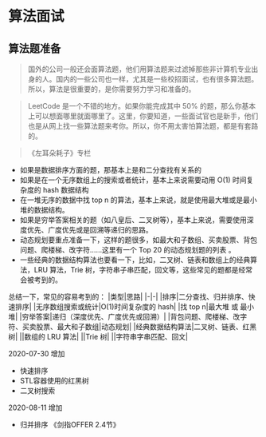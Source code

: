 # 算法面试

## 算法题准备

> 国外的公司一般还会面算法题，他们用算法题来过滤掉那些非计算机专业出身的人。国内的一些公司也一样，尤其是一些校招面试，也有很多算法题。所以，算法是很重要的，是你需要努力学习和准备的。

> LeetCode 是一个不错的地方。如果你能完成其中 50% 的题，那么你基本上可以想面哪里就面哪里了。这里，你要知道，一些面试官也是新手，他们也是从网上找一些算法题来考你。所以，你不用太害怕算法题，都是有套路的。

> 《左耳朵耗子》专栏

- 如果是数据排序方面的题，那基本上是和二分查找有关系的
- 如果是在一个无序数组上的搜索或者统计，基本上来说需要动用 O(1) 时间复杂度的 hash 数据结构
- 在一堆无序的数据中找 top n 的算法，基本上来说，就是使用最大堆或是最小堆的数据结构。
- 如果是穷举答案相关的题（如八皇后、二叉树等），基本上来说，需要使用深度优先、广度优先或是回溯等递归的思路。
- 动态规划要重点准备一下，这样的题很多，如最大和子数组、买卖股票、背包问题、爬楼梯、改字符……这里有一个 Top 20 的动态规划题的列表 。
- 一些经典的数据结构算法也要看一下，比如，二叉树、链表和数组上的经典算法，LRU 算法，Trie 树，字符串子串匹配，回文等，这些常见的题都是经常会被考到的。

总结一下，常见的容易考到的：
|类型|思路|
|-|-|
|排序|二分查找、归并排序、快速排序|
|无序数组搜索或统计|O(1)时间复杂度的 hash|
|找 top n|最大堆 或 最小堆|
|穷举答案|递归（深度优先、广度优先或回溯）|
|背包问题、爬楼梯、改字符、买卖股票、最大和子数组|动态规划|
|经典数据结构算法|二叉树、链表、红黑树|
||数组的 LRU 算法|
||Trie 树|
||字符串字串匹配、回文|

2020-07-30 增加
- 快速排序
- STL容器使用的红黑树
- 二叉树搜索

2020-08-11 增加
- 归并排序 《剑指OFFER 2.4节》